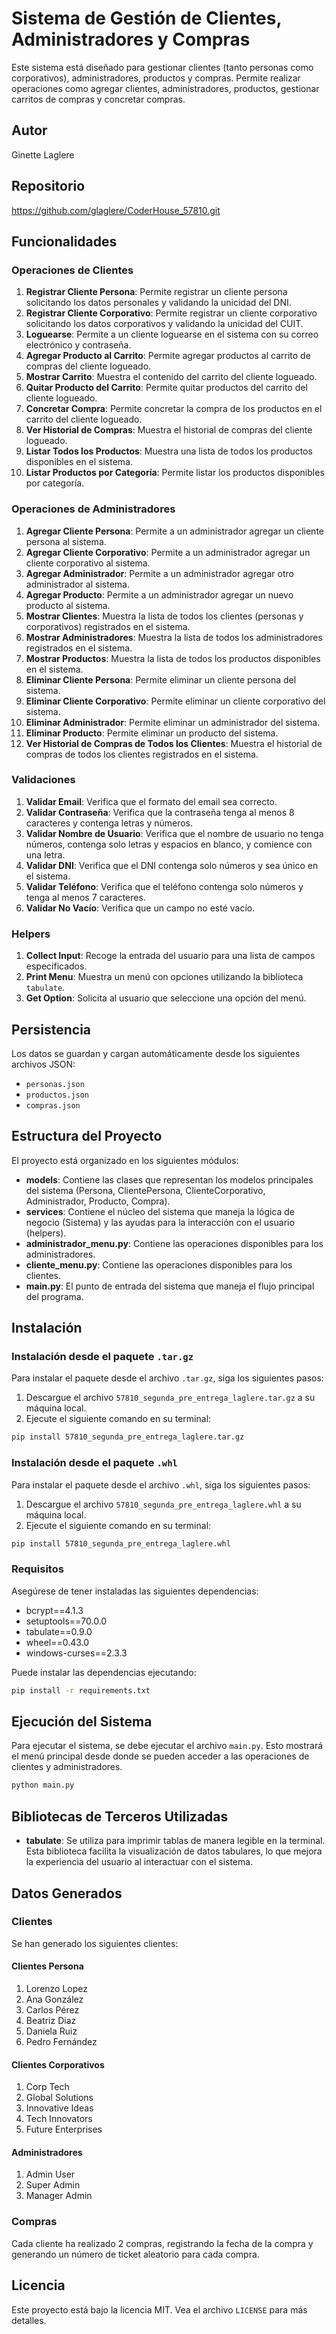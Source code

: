 
# Sistema de Gestión de Clientes, Administradores y Compras

Este sistema está diseñado para gestionar clientes (tanto personas como corporativos), administradores, productos y compras. Permite realizar operaciones como agregar clientes, administradores, productos, gestionar carritos de compras y concretar compras.

## Autor

Ginette Laglere

## Repositorio

https://github.com/glaglere/CoderHouse_57810.git

## Funcionalidades

### Operaciones de Clientes

1. **Registrar Cliente Persona**: Permite registrar un cliente persona solicitando los datos personales y validando la unicidad del DNI.
2. **Registrar Cliente Corporativo**: Permite registrar un cliente corporativo solicitando los datos corporativos y validando la unicidad del CUIT.
3. **Loguearse**: Permite a un cliente loguearse en el sistema con su correo electrónico y contraseña.
4. **Agregar Producto al Carrito**: Permite agregar productos al carrito de compras del cliente logueado.
5. **Mostrar Carrito**: Muestra el contenido del carrito del cliente logueado.
6. **Quitar Producto del Carrito**: Permite quitar productos del carrito del cliente logueado.
7. **Concretar Compra**: Permite concretar la compra de los productos en el carrito del cliente logueado.
8. **Ver Historial de Compras**: Muestra el historial de compras del cliente logueado.
9. **Listar Todos los Productos**: Muestra una lista de todos los productos disponibles en el sistema.
10. **Listar Productos por Categoría**: Permite listar los productos disponibles por categoría.

### Operaciones de Administradores

1. **Agregar Cliente Persona**: Permite a un administrador agregar un cliente persona al sistema.
2. **Agregar Cliente Corporativo**: Permite a un administrador agregar un cliente corporativo al sistema.
3. **Agregar Administrador**: Permite a un administrador agregar otro administrador al sistema.
4. **Agregar Producto**: Permite a un administrador agregar un nuevo producto al sistema.
5. **Mostrar Clientes**: Muestra la lista de todos los clientes (personas y corporativos) registrados en el sistema.
6. **Mostrar Administradores**: Muestra la lista de todos los administradores registrados en el sistema.
7. **Mostrar Productos**: Muestra la lista de todos los productos disponibles en el sistema.
8. **Eliminar Cliente Persona**: Permite eliminar un cliente persona del sistema.
9. **Eliminar Cliente Corporativo**: Permite eliminar un cliente corporativo del sistema.
10. **Eliminar Administrador**: Permite eliminar un administrador del sistema.
11. **Eliminar Producto**: Permite eliminar un producto del sistema.
12. **Ver Historial de Compras de Todos los Clientes**: Muestra el historial de compras de todos los clientes registrados en el sistema.

### Validaciones

1. **Validar Email**: Verifica que el formato del email sea correcto.
2. **Validar Contraseña**: Verifica que la contraseña tenga al menos 8 caracteres y contenga letras y números.
3. **Validar Nombre de Usuario**: Verifica que el nombre de usuario no tenga números, contenga solo letras y espacios en blanco, y comience con una letra.
4. **Validar DNI**: Verifica que el DNI contenga solo números y sea único en el sistema.
5. **Validar Teléfono**: Verifica que el teléfono contenga solo números y tenga al menos 7 caracteres.
6. **Validar No Vacío**: Verifica que un campo no esté vacío.

### Helpers

1. **Collect Input**: Recoge la entrada del usuario para una lista de campos especificados.
2. **Print Menu**: Muestra un menú con opciones utilizando la biblioteca `tabulate`.
3. **Get Option**: Solicita al usuario que seleccione una opción del menú.

## Persistencia

Los datos se guardan y cargan automáticamente desde los siguientes archivos JSON:
- `personas.json`
- `productos.json`
- `compras.json`

## Estructura del Proyecto

El proyecto está organizado en los siguientes módulos:

- **models**: Contiene las clases que representan los modelos principales del sistema (Persona, ClientePersona, ClienteCorporativo, Administrador, Producto, Compra).
- **services**: Contiene el núcleo del sistema que maneja la lógica de negocio (Sistema) y las ayudas para la interacción con el usuario (helpers).
- **administrador_menu.py**: Contiene las operaciones disponibles para los administradores.
- **cliente_menu.py**: Contiene las operaciones disponibles para los clientes.
- **main.py**: El punto de entrada del sistema que maneja el flujo principal del programa.


## Instalación

### Instalación desde el paquete `.tar.gz`

Para instalar el paquete desde el archivo `.tar.gz`, siga los siguientes pasos:

1. Descargue el archivo `57810_segunda_pre_entrega_laglere.tar.gz` a su máquina local.
2. Ejecute el siguiente comando en su terminal:

```bash
pip install 57810_segunda_pre_entrega_laglere.tar.gz
```

### Instalación desde el paquete `.whl`

Para instalar el paquete desde el archivo `.whl`, siga los siguientes pasos:

1. Descargue el archivo `57810_segunda_pre_entrega_laglere.whl` a su máquina local.
2. Ejecute el siguiente comando en su terminal:

```bash
pip install 57810_segunda_pre_entrega_laglere.whl
```

### Requisitos

Asegúrese de tener instaladas las siguientes dependencias:

- bcrypt==4.1.3
- setuptools==70.0.0
- tabulate==0.9.0
- wheel==0.43.0
- windows-curses==2.3.3

Puede instalar las dependencias ejecutando:

```bash
pip install -r requirements.txt
```

## Ejecución del Sistema

Para ejecutar el sistema, se debe ejecutar el archivo `main.py`. Esto mostrará el menú principal desde donde se pueden acceder a las operaciones de clientes y administradores.

```bash
python main.py
```

## Bibliotecas de Terceros Utilizadas
- **tabulate**: Se utiliza para imprimir tablas de manera legible en la terminal. Esta biblioteca facilita la visualización de datos tabulares, lo que mejora la experiencia del usuario al interactuar con el sistema.

## Datos Generados

### Clientes

Se han generado los siguientes clientes:

#### Clientes Persona

1. Lorenzo Lopez
2. Ana González
3. Carlos Pérez
4. Beatriz Diaz
5. Daniela Ruiz
6. Pedro Fernández

#### Clientes Corporativos

1. Corp Tech
2. Global Solutions
3. Innovative Ideas
4. Tech Innovators
5. Future Enterprises

#### Administradores

1. Admin User
2. Super Admin
3. Manager Admin

### Compras

Cada cliente ha realizado 2 compras, registrando la fecha de la compra y generando un número de ticket aleatorio para cada compra.



## Licencia

Este proyecto está bajo la licencia MIT. Vea el archivo `LICENSE` para más detalles.
